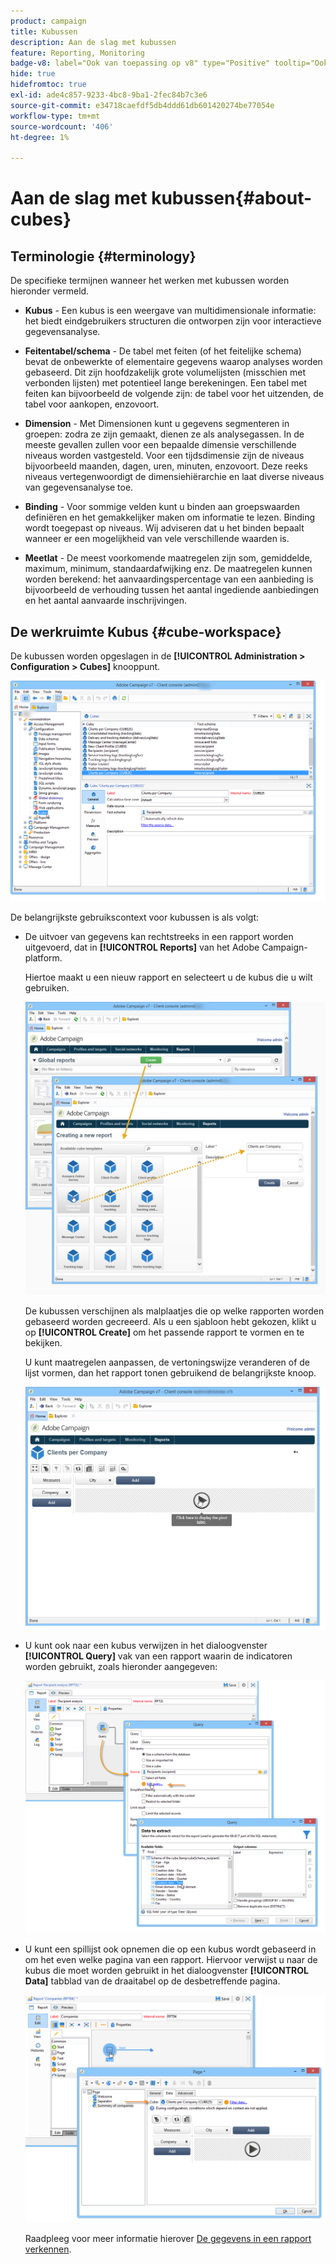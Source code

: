 ```yaml
---
product: campaign
title: Kubussen
description: Aan de slag met kubussen
feature: Reporting, Monitoring
badge-v8: label="Ook van toepassing op v8" type="Positive" tooltip="Ook van toepassing op campagne v8"
hide: true
hidefromtoc: true
exl-id: ade4c857-9233-4bc8-9ba1-2fec84b7c3e6
source-git-commit: e34718caefdf5db4ddd61db601420274be77054e
workflow-type: tm+mt
source-wordcount: '406'
ht-degree: 1%

---
```


# Aan de slag met kubussen{#about-cubes}



## Terminologie {#terminology}

De specifieke termijnen wanneer het werken met kubussen worden hieronder vermeld.

* **Kubus** - Een kubus is een weergave van multidimensionale informatie: het biedt eindgebruikers structuren die ontworpen zijn voor interactieve gegevensanalyse.

* **Feitentabel/schema** - De tabel met feiten (of het feitelijke schema) bevat de onbewerkte of elementaire gegevens waarop analyses worden gebaseerd. Dit zijn hoofdzakelijk grote volumelijsten (misschien met verbonden lijsten) met potentieel lange berekeningen. Een tabel met feiten kan bijvoorbeeld de volgende zijn: de tabel voor het uitzenden, de tabel voor aankopen, enzovoort.

* **Dimension** - Met Dimensionen kunt u gegevens segmenteren in groepen: zodra ze zijn gemaakt, dienen ze als analysegassen. In de meeste gevallen zullen voor een bepaalde dimensie verschillende niveaus worden vastgesteld. Voor een tijdsdimensie zijn de niveaus bijvoorbeeld maanden, dagen, uren, minuten, enzovoort. Deze reeks niveaus vertegenwoordigt de dimensiehiërarchie en laat diverse niveaus van gegevensanalyse toe.

* **Binding** - Voor sommige velden kunt u binden aan groepswaarden definiëren en het gemakkelijker maken om informatie te lezen. Binding wordt toegepast op niveaus. Wij adviseren dat u het binden bepaalt wanneer er een mogelijkheid van vele verschillende waarden is.

* **Meetlat** - De meest voorkomende maatregelen zijn som, gemiddelde, maximum, minimum, standaardafwijking enz. De maatregelen kunnen worden berekend: het aanvaardingspercentage van een aanbieding is bijvoorbeeld de verhouding tussen het aantal ingediende aanbiedingen en het aantal aanvaarde inschrijvingen.

## De werkruimte Kubus {#cube-workspace}

De kubussen worden opgeslagen in de **[!UICONTROL Administration > Configuration > Cubes]** knooppunt.

![](assets/s_advuser_cube_node.png)

De belangrijkste gebruikscontext voor kubussen is als volgt:

* De uitvoer van gegevens kan rechtstreeks in een rapport worden uitgevoerd, dat in **[!UICONTROL Reports]** van het Adobe Campaign-platform.

  Hiertoe maakt u een nieuw rapport en selecteert u de kubus die u wilt gebruiken.

  ![](assets/cube_create_new.png)

  De kubussen verschijnen als malplaatjes die op welke rapporten worden gebaseerd worden gecreeerd. Als u een sjabloon hebt gekozen, klikt u op **[!UICONTROL Create]** om het passende rapport te vormen en te bekijken.

  U kunt maatregelen aanpassen, de vertoningswijze veranderen of de lijst vormen, dan het rapport tonen gebruikend de belangrijkste knoop.

  ![](assets/cube_display_new.png)

* U kunt ook naar een kubus verwijzen in het dialoogvenster **[!UICONTROL Query]** vak van een rapport waarin de indicatoren worden gebruikt, zoals hieronder aangegeven:

  ![](assets/s_advuser_query_using_a_cube.png)

* U kunt een spillijst ook opnemen die op een kubus wordt gebaseerd in om het even welke pagina van een rapport. Hiervoor verwijst u naar de kubus die moet worden gebruikt in het dialoogvenster **[!UICONTROL Data]** tabblad van de draaitabel op de desbetreffende pagina.

  ![](assets/s_advuser_cube_in_report.png)

  Raadpleeg voor meer informatie hierover [De gegevens in een rapport verkennen](../../reporting/using/using-cubes-to-explore-data.md#exploring-the-data-in-a-report).
